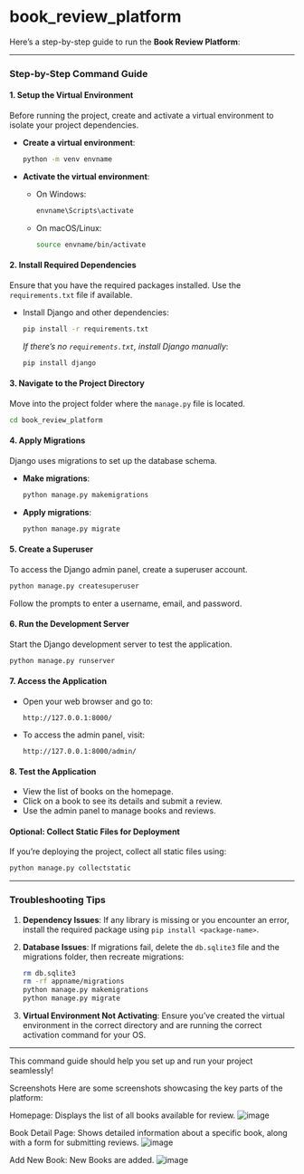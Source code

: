 ﻿# book_review_platform
Here’s a step-by-step guide to run the **Book Review Platform**:

---

### **Step-by-Step Command Guide**

#### **1. Setup the Virtual Environment**
Before running the project, create and activate a virtual environment to isolate your project dependencies.

- **Create a virtual environment**:
  ```bash
  python -m venv envname
  ```
  
- **Activate the virtual environment**:
  - On Windows:
    ```bash
    envname\Scripts\activate
    ```
  - On macOS/Linux:
    ```bash
    source envname/bin/activate
    ```

#### **2. Install Required Dependencies**
Ensure that you have the required packages installed. Use the `requirements.txt` file if available.

- Install Django and other dependencies:
  ```bash
  pip install -r requirements.txt
  ```
  *If there’s no `requirements.txt`, install Django manually*:
  ```bash
  pip install django
  ```

#### **3. Navigate to the Project Directory**
Move into the project folder where the `manage.py` file is located.

```bash
cd book_review_platform
```

#### **4. Apply Migrations**
Django uses migrations to set up the database schema.

- **Make migrations**:
  ```bash
  python manage.py makemigrations
  ```

- **Apply migrations**:
  ```bash
  python manage.py migrate
  ```

#### **5. Create a Superuser**
To access the Django admin panel, create a superuser account.

```bash
python manage.py createsuperuser
```

Follow the prompts to enter a username, email, and password.

#### **6. Run the Development Server**
Start the Django development server to test the application.

```bash
python manage.py runserver
```

#### **7. Access the Application**
- Open your web browser and go to:
  ```
  http://127.0.0.1:8000/
  ```
- To access the admin panel, visit:
  ```
  http://127.0.0.1:8000/admin/
  ```

#### **8. Test the Application**
- View the list of books on the homepage.
- Click on a book to see its details and submit a review.
- Use the admin panel to manage books and reviews.

#### **Optional: Collect Static Files for Deployment**
If you’re deploying the project, collect all static files using:
```bash
python manage.py collectstatic
```

---

### **Troubleshooting Tips**
1. **Dependency Issues**:
   If any library is missing or you encounter an error, install the required package using `pip install <package-name>`.

2. **Database Issues**:
   If migrations fail, delete the `db.sqlite3` file and the migrations folder, then recreate migrations:
   ```bash
   rm db.sqlite3
   rm -rf appname/migrations
   python manage.py makemigrations
   python manage.py migrate
   ```

3. **Virtual Environment Not Activating**:
   Ensure you’ve created the virtual environment in the correct directory and are running the correct activation command for your OS.

---

This command guide should help you set up and run your project seamlessly!


Screenshots
Here are some screenshots showcasing the key parts of the platform:

Homepage: Displays the list of all books available for review.
 ![image](https://github.com/user-attachments/assets/08e189b2-0f9c-4dd9-8190-f1458060cf76)

Book Detail Page: Shows detailed information about a specific book, along with a form for submitting reviews.
 ![image](https://github.com/user-attachments/assets/9ed6213b-cb76-4e63-8083-13ba0cd7e30d)

Add New Book: New Books are added.
 ![image](https://github.com/user-attachments/assets/d3423940-4842-4657-8040-c202d2e32901)

